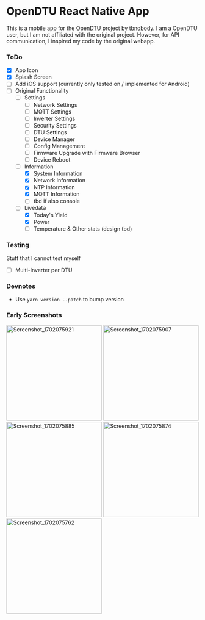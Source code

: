 # OpenDTU React Native App

This is a mobile app for the [OpenDTU project by tbnobody](https://github.com/tbnobody/OpenDTU).
I am a OpenDTU user, but I am not affiliated with the original project. However, for API communication, I inspired my code by the original webapp.

### ToDo
- [x] App Icon
- [x] Splash Screen
- [ ] Add iOS support (currently only tested on / implemented for Android)
- [ ] Original Functionality
  - [ ] Settings
    - [ ] Network Settings
    - [ ] MQTT Settings
    - [ ] Inverter Settings
    - [ ] Security Settings
    - [ ] DTU Settings
    - [ ] Device Manager
    - [ ] Config Management
    - [ ] Firmware Upgrade with Firmware Browser
    - [ ] Device Reboot
  - [ ] Information
    - [x] System Information
    - [x] Network Information
    - [x] NTP Information
    - [x] MQTT Information
    - [ ] tbd if also console
  - [ ] Livedata
    - [x] Today's Yield 
    - [x] Power
    - [ ] Temperature & Other stats (design tbd)

### Testing
Stuff that I cannot test myself
- [ ] Multi-Inverter per DTU

### Devnotes
- Use `yarn version --patch` to bump version

### Early Screenshots
<img alt="Screenshot_1702075921" src="https://github.com/OpenDTU-App/opendtu-react-native/assets/43087936/1475799f-881d-4eb4-8b1f-1065c64a85c1" width="250">
<img alt="Screenshot_1702075907" src="https://github.com/OpenDTU-App/opendtu-react-native/assets/43087936/2edc11b3-3d33-43ef-9d22-c544fda4e72e" width="250">
<img alt="Screenshot_1702075885" src="https://github.com/OpenDTU-App/opendtu-react-native/assets/43087936/1eaa0d3c-17ee-4ab8-970d-2869887eef12" width="250">
<img alt="Screenshot_1702075874" src="https://github.com/OpenDTU-App/opendtu-react-native/assets/43087936/1a86d932-dbf5-4f08-913a-72abc95efa07" width="250">
<img alt="Screenshot_1702075762" src="https://github.com/OpenDTU-App/opendtu-react-native/assets/43087936/cd9ae39b-a204-49c3-82c7-b3bd0db29ff8" width="250">

